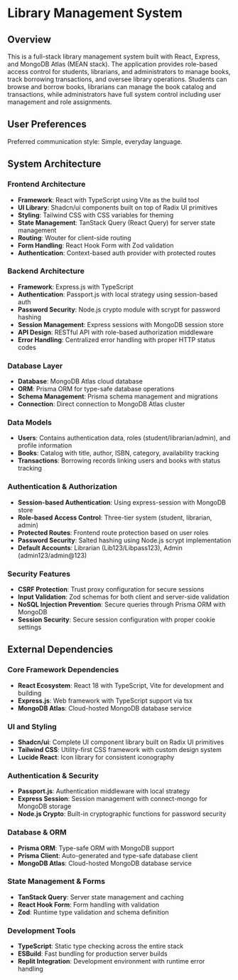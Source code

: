 # Library Management System

## Overview

This is a full-stack library management system built with React, Express, and MongoDB Atlas (MEAN stack). The application provides role-based access control for students, librarians, and administrators to manage books, track borrowing transactions, and oversee library operations. Students can browse and borrow books, librarians can manage the book catalog and transactions, while administrators have full system control including user management and role assignments.

## User Preferences

Preferred communication style: Simple, everyday language.

## System Architecture

### Frontend Architecture
- **Framework**: React with TypeScript using Vite as the build tool
- **UI Library**: Shadcn/ui components built on top of Radix UI primitives
- **Styling**: Tailwind CSS with CSS variables for theming
- **State Management**: TanStack Query (React Query) for server state management
- **Routing**: Wouter for client-side routing
- **Form Handling**: React Hook Form with Zod validation
- **Authentication**: Context-based auth provider with protected routes

### Backend Architecture
- **Framework**: Express.js with TypeScript
- **Authentication**: Passport.js with local strategy using session-based auth
- **Password Security**: Node.js crypto module with scrypt for password hashing
- **Session Management**: Express sessions with MongoDB session store
- **API Design**: RESTful API with role-based authorization middleware
- **Error Handling**: Centralized error handling with proper HTTP status codes

### Database Layer
- **Database**: MongoDB Atlas cloud database
- **ORM**: Prisma ORM for type-safe database operations
- **Schema Management**: Prisma schema management and migrations
- **Connection**: Direct connection to MongoDB Atlas cluster

### Data Models
- **Users**: Contains authentication data, roles (student/librarian/admin), and profile information
- **Books**: Catalog with title, author, ISBN, category, availability tracking
- **Transactions**: Borrowing records linking users and books with status tracking

### Authentication & Authorization
- **Session-based Authentication**: Using express-session with MongoDB store
- **Role-based Access Control**: Three-tier system (student, librarian, admin)
- **Protected Routes**: Frontend route protection based on user roles
- **Password Security**: Salted hashing using Node.js scrypt implementation
- **Default Accounts**: Librarian (Lib123/Libpass123), Admin (admin123/admin@123)

### Security Features
- **CSRF Protection**: Trust proxy configuration for secure sessions
- **Input Validation**: Zod schemas for both client and server-side validation
- **NoSQL Injection Prevention**: Secure queries through Prisma ORM with MongoDB
- **Session Security**: Secure session configuration with proper cookie settings

## External Dependencies

### Core Framework Dependencies
- **React Ecosystem**: React 18 with TypeScript, Vite for development and building
- **Express.js**: Web framework with TypeScript support via tsx
- **MongoDB Atlas**: Cloud-hosted MongoDB database service

### UI and Styling
- **Shadcn/ui**: Complete UI component library built on Radix UI primitives
- **Tailwind CSS**: Utility-first CSS framework with custom design system
- **Lucide React**: Icon library for consistent iconography

### Authentication & Security
- **Passport.js**: Authentication middleware with local strategy
- **Express Session**: Session management with connect-mongo for MongoDB storage
- **Node.js Crypto**: Built-in cryptographic functions for password security

### Database & ORM
- **Prisma ORM**: Type-safe ORM with MongoDB support
- **Prisma Client**: Auto-generated and type-safe database client
- **MongoDB Atlas**: Cloud-hosted MongoDB database service

### State Management & Forms
- **TanStack Query**: Server state management and caching
- **React Hook Form**: Form handling with validation
- **Zod**: Runtime type validation and schema definition

### Development Tools
- **TypeScript**: Static type checking across the entire stack
- **ESBuild**: Fast bundling for production server builds
- **Replit Integration**: Development environment with runtime error handling